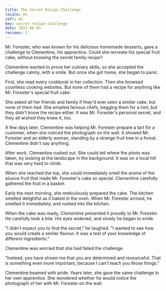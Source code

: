 ```yaml
---
title: The Secret Recipe Challenge
locale: en
cefr: b2
key: secret-recipe-challenge
date: 2023-06-03
reviews: 1
---
```


Mr. Forester, who was known for his delicious homemade desserts, gave a challenge to Clementine, his apprentice. Could she recreate his special fruit cake, without knowing the secret family recipe?

Clementine wanted to prove her culinary skills, so she accepted the challenge calmly, with a smile. But once she got home, she began to panic.

First, she read every cookbook in her collection. Then she browsed countless cooking websites. But none of them had a recipe for anything like Mr. Forester's special fruit cake.

She asked all her friends and family if they'd ever seen a similar cake, but none of them had. She emailed famous chefs, begging them for a hint; but they didn't know the recipe either. It was Mr. Forester's personal secret, and they all wished they knew it, too.

A few days later, Clementine was helping Mr. Forester prepare a tart for a customer, when she noticed the photograph on the wall. It showed Mr. Forester and an elderly woman, standing by a strange fruit tree in a forest. Clementine didn't say anything.

After work, Clementine rushed out. She could tell where the photo was taken, by looking at the landscape in the background. It was on a local hill that was very hard to climb.

When she reached the top, she could immediately smell the aroma of the elusive fruit that made Mr. Forester's cake so special. Clementine carefully gathered the fruit in a basket.

Early the next morning, she meticulously prepared the cake. The kitchen smelled delightful as it baked in the oven. When Mr. Forester arrived, he smelled it immediately, and rushed into the kitchen.

When the cake was ready, Clementine presented it proudly to Mr. Forester. He carefully took a bite. His eyes widened, and slowly he began to smile.

"I didn't expect you to find the secret," he laughed. "I wanted to see how you would create a similar flavour. It was a test of your knowledge of different ingredients."

Clementine was worried that she had failed the challenge.

"Instead, you have shown me that you are determined and resourceful. That is something even more important, because I can't teach you those things."

Clementine beamed with pride. Years later, she gave the same challenge to her own apprentice. She wondered whether he would notice the photograph of her with Mr. Forester on the wall.